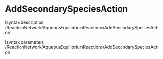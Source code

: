 <!-- MOOSE Documentation Stub: Remove this when content is added. -->

# AddSecondarySpeciesAction

!syntax description /ReactionNetwork/AqueousEquilibriumReactions/AddSecondarySpeciesAction

!syntax parameters /ReactionNetwork/AqueousEquilibriumReactions/AddSecondarySpeciesAction
